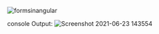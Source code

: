 ![formsinangular](https://user-images.githubusercontent.com/81008413/123069459-6d2b3900-d430-11eb-8a4f-d18d7fafb281.png)


console Output:
![Screenshot 2021-06-23 143554](https://user-images.githubusercontent.com/81008413/123069581-88964400-d430-11eb-940a-17ac75a9aafc.jpg)
